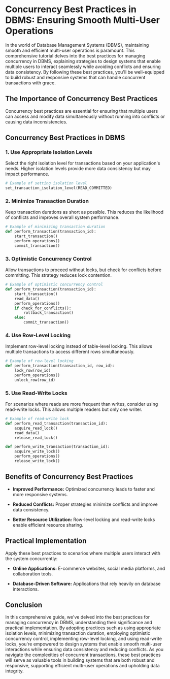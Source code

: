 # Concurrency Best Practices in DBMS: Ensuring Smooth Multi-User Operations

In the world of Database Management Systems (DBMS), maintaining smooth and efficient multi-user operations is paramount. This comprehensive tutorial delves into the best practices for managing concurrency in DBMS, explaining strategies to design systems that enable multiple users to interact seamlessly while avoiding conflicts and ensuring data consistency. By following these best practices, you'll be well-equipped to build robust and responsive systems that can handle concurrent transactions with grace.

## The Importance of Concurrency Best Practices

Concurrency best practices are essential for ensuring that multiple users can access and modify data simultaneously without running into conflicts or causing data inconsistencies.

## Concurrency Best Practices in DBMS

### 1. **Use Appropriate Isolation Levels**

Select the right isolation level for transactions based on your application's needs. Higher isolation levels provide more data consistency but may impact performance.

```python
# Example of setting isolation level
set_transaction_isolation_level(READ_COMMITTED)
```

### 2. **Minimize Transaction Duration**

Keep transaction durations as short as possible. This reduces the likelihood of conflicts and improves overall system performance.

```python
# Example of minimizing transaction duration
def perform_transaction(transaction_id):
    start_transaction()
    perform_operations()
    commit_transaction()
```

### 3. **Optimistic Concurrency Control**

Allow transactions to proceed without locks, but check for conflicts before committing. This strategy reduces lock contention.

```python
# Example of optimistic concurrency control
def perform_transaction(transaction_id):
    start_transaction()
    read_data()
    perform_operations()
    if check_for_conflicts():
        rollback_transaction()
    else:
        commit_transaction()
```

### 4. **Use Row-Level Locking**

Implement row-level locking instead of table-level locking. This allows multiple transactions to access different rows simultaneously.

```python
# Example of row-level locking
def perform_transaction(transaction_id, row_id):
    lock_row(row_id)
    perform_operations()
    unlock_row(row_id)
```

### 5. **Use Read-Write Locks**

For scenarios where reads are more frequent than writes, consider using read-write locks. This allows multiple readers but only one writer.

```python
# Example of read-write lock
def perform_read_transaction(transaction_id):
    acquire_read_lock()
    read_data()
    release_read_lock()

def perform_write_transaction(transaction_id):
    acquire_write_lock()
    perform_operations()
    release_write_lock()
```

## Benefits of Concurrency Best Practices

- **Improved Performance:** Optimized concurrency leads to faster and more responsive systems.

- **Reduced Conflicts:** Proper strategies minimize conflicts and improve data consistency.

- **Better Resource Utilization:** Row-level locking and read-write locks enable efficient resource sharing.

## Practical Implementation

Apply these best practices to scenarios where multiple users interact with the system concurrently:

- **Online Applications:** E-commerce websites, social media platforms, and collaboration tools.

- **Database-Driven Software:** Applications that rely heavily on database interactions.

## Conclusion

In this comprehensive guide, we've delved into the best practices for managing concurrency in DBMS, understanding their significance and practical implementation. By adopting practices such as using appropriate isolation levels, minimizing transaction duration, employing optimistic concurrency control, implementing row-level locking, and using read-write locks, you're empowered to design systems that enable smooth multi-user interactions while ensuring data consistency and reducing conflicts. As you navigate the complexities of concurrent transactions, these best practices will serve as valuable tools in building systems that are both robust and responsive, supporting efficient multi-user operations and upholding data integrity.